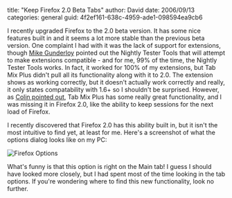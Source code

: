 
title: "Keep Firefox 2.0 Beta Tabs"
author: David
date: 2006/09/13
categories: general
guid: 4f2ef161-638c-4959-ade1-098594ea9cb6

I recently upgraded Firefox to the 2.0 beta version. It has some nice features built in and it seems a lot more stable than the previous beta version. One complaint I had with it was the lack of support for extensions, though [Mike Gunderloy](http://www.larkware.com) pointed out the Nightly Tester Tools that will attempt to make extensions compatible - and for me, 99% of the time, the Nightly Tester Tools works. In fact, it worked for 100% of my extensions, but Tab Mix Plus didn't pull all its functionality along with it to 2.0. The extension shows as working correctly, but it doesn't actually work correctly and really, it only states compatability with 1.6+ so I shouldn't be surprised. However, as [Colin pointed out](http://feeds.feedburner.com/~r/ColinNeller/~3/21191376/TabMixPlusGetItNow.aspx), Tab Mix Plus has some really great functionality, and I was missing it in Firefox 2.0, like the ability to keep sessions for the next load of Firefox. 

I recently discovered that Firefox 2.0 has this ability built in, but it isn't the most intuitive to find yet, at least for me. Here's a screenshot of what the options dialog looks like on my PC: 

![Firefox Options](http://www.mohundro.com/blog/content/binary/2006-09-13-firefox.png)

What's funny is that this option is right on the Main tab! I guess I should have looked more closely, but I had spent most of the time looking in the tab options. If you're wondering where to find this new functionality, look no further.

